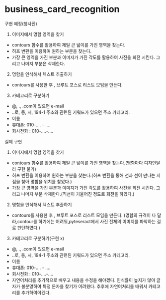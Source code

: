 # business_card_recognition
구현 예정(청사진)
1. 이미지에서 명함 영역을 찾기
- contours 함수를 활용하여 제일 큰 넓이를 가진 영역을 찾는다.
- 허프 변환을 이용하여 원하는 부분을 찾는다.
- 가장 큰 영역을 가진 부분과 이미지가 가진 각도를 활용하여 사진을 회전 시킨다. 그리고 나머지 부분은 삭제한다.
2. 명함을 인식해서 텍스트 추출하기
- contours를 사용한 후 , 브루트 포스로 리스트 모임을 만든다.
3. 카테고리로 구분하기
-  @, ., .com이 있으면 e-mail
- ..로, 동, 시, 194-1 주소와 관련된 키워드가 있으면 주소 카테고리.
- 이름
- 휴대폰: 010-.... - ....
- 회사전화 : 010-....-....

실제 구현
1. 이미지에서 명함 영역을 찾기
- contours 함수를 활용하여 제일 큰 넓이를 가진 영역을 찾는다.(명함마다 디자인달라 구현 불가)
- 허프 변환을 이용하여 원하는 부분을 찾는다.(허프 변환을 통해 선과 선이 만나는 지점을 찾아 명함을 위치를 찾았다.)
- 가장 큰 영역을 가진 부분과 이미지가 가진 각도를 활용하여 사진을 회전 시킨다. 그리고 나머지 부분 삭제한다.(직선이 기울어진 정도로 회전을 하였다.)
2. 명함을 인식해서 텍스트 추출하기
- contours를 사용한 후 , 브루트 포스로 리스트 모임을 만든다.
 (명함의 규격이 다 달라,contour를 하기에는 어려워,pyteseract에서 사진 전체의 이미지를 파악하는 걸로 판단하였다.) 
3. 카테고리로 구분하기(구현 x)
-  @, ., .com이 있으면 e-mail
- ..로, 동, 시, 194-1 주소와 관련된 키워드가 있으면 주소 카테고리.
- 이름
- 휴대폰: 010-.... - ....
- 회사전화 : 010-....-....
- 자연어처리를 추가적으로 배우고 내용을 수정을 해야겠다. 인식률이 높지가 않아 글자가 불분명하여 특정 문자를 찾기가 어려웠다. 추후에 자연어처리를 배워서
  카테고리를 추가하여야겠다.


